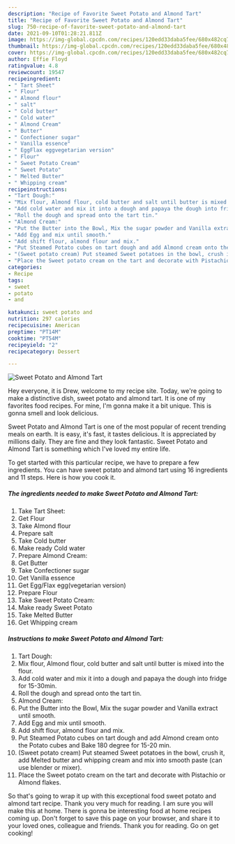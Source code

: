```yaml
---
description: "Recipe of Favorite Sweet Potato and Almond Tart"
title: "Recipe of Favorite Sweet Potato and Almond Tart"
slug: 750-recipe-of-favorite-sweet-potato-and-almond-tart
date: 2021-09-10T01:28:21.811Z
image: https://img-global.cpcdn.com/recipes/120edd33daba5fee/680x482cq70/sweet-potato-and-almond-tart-recipe-main-photo.jpg
thumbnail: https://img-global.cpcdn.com/recipes/120edd33daba5fee/680x482cq70/sweet-potato-and-almond-tart-recipe-main-photo.jpg
cover: https://img-global.cpcdn.com/recipes/120edd33daba5fee/680x482cq70/sweet-potato-and-almond-tart-recipe-main-photo.jpg
author: Effie Floyd
ratingvalue: 4.8
reviewcount: 19547
recipeingredient:
- " Tart Sheet"
- " Flour"
- " Almond flour"
- " salt"
- " Cold butter"
- " Cold water"
- " Almond Cream"
- " Butter"
- " Confectioner sugar"
- " Vanilla essence"
- " EggFlax eggvegetarian version"
- " Flour"
- " Sweet Potato Cream"
- " Sweet Potato"
- " Melted Butter"
- " Whipping cream"
recipeinstructions:
- "Tart Dough:"
- "Mix flour, Almond flour, cold butter and salt until butter is mixed into the flour."
- "Add cold water and mix it into a dough and papaya the dough into fridge for 15-30min."
- "Roll the dough and spread onto the tart tin."
- "Almond Cream:"
- "Put the Butter into the Bowl, Mix the sugar powder and Vanilla extract until smooth."
- "Add Egg and mix until smooth."
- "Add shift flour, almond flour and mix."
- "Put Steamed Potato cubes on tart dough and add Almond cream onto the Potato cubes and Bake 180 degree for 15-20 min."
- "(Sweet potato cream) Put steamed Sweet potatoes in the bowl, crush it, add Melted butter and whipping cream and mix into smooth paste (can use blender or mixer)."
- "Place the Sweet potato cream on the tart and decorate with Pistachio or Almond flakes."
categories:
- Recipe
tags:
- sweet
- potato
- and

katakunci: sweet potato and 
nutrition: 297 calories
recipecuisine: American
preptime: "PT14M"
cooktime: "PT54M"
recipeyield: "2"
recipecategory: Dessert

---
```



![Sweet Potato and Almond Tart](https://img-global.cpcdn.com/recipes/120edd33daba5fee/680x482cq70/sweet-potato-and-almond-tart-recipe-main-photo.jpg)

Hey everyone, it is Drew, welcome to my recipe site. Today, we're going to make a distinctive dish, sweet potato and almond tart. It is one of my favorites food recipes. For mine, I'm gonna make it a bit unique. This is gonna smell and look delicious.

Sweet Potato and Almond Tart is one of the most popular of recent trending meals on earth. It is easy, it's fast, it tastes delicious. It is appreciated by millions daily. They are fine and they look fantastic. Sweet Potato and Almond Tart is something which I've loved my entire life.




To get started with this particular recipe, we have to prepare a few ingredients. You can have sweet potato and almond tart using 16 ingredients and 11 steps. Here is how you cook it.

<!--inarticleads1-->

##### The ingredients needed to make Sweet Potato and Almond Tart:

1. Take  Tart Sheet:
1. Get  Flour
1. Take  Almond flour
1. Prepare  salt
1. Take  Cold butter
1. Make ready  Cold water
1. Prepare  Almond Cream:
1. Get  Butter
1. Take  Confectioner sugar
1. Get  Vanilla essence
1. Get  Egg/Flax egg(vegetarian version)
1. Prepare  Flour
1. Take  Sweet Potato Cream:
1. Make ready  Sweet Potato
1. Take  Melted Butter
1. Get  Whipping cream




<!--inarticleads2-->

##### Instructions to make Sweet Potato and Almond Tart:

1. Tart Dough:
1. Mix flour, Almond flour, cold butter and salt until butter is mixed into the flour.
1. Add cold water and mix it into a dough and papaya the dough into fridge for 15-30min.
1. Roll the dough and spread onto the tart tin.
1. Almond Cream:
1. Put the Butter into the Bowl, Mix the sugar powder and Vanilla extract until smooth.
1. Add Egg and mix until smooth.
1. Add shift flour, almond flour and mix.
1. Put Steamed Potato cubes on tart dough and add Almond cream onto the Potato cubes and Bake 180 degree for 15-20 min.
1. (Sweet potato cream) Put steamed Sweet potatoes in the bowl, crush it, add Melted butter and whipping cream and mix into smooth paste (can use blender or mixer).
1. Place the Sweet potato cream on the tart and decorate with Pistachio or Almond flakes.




So that's going to wrap it up with this exceptional food sweet potato and almond tart recipe. Thank you very much for reading. I am sure you will make this at home. There is gonna be interesting food at home recipes coming up. Don't forget to save this page on your browser, and share it to your loved ones, colleague and friends. Thank you for reading. Go on get cooking!
